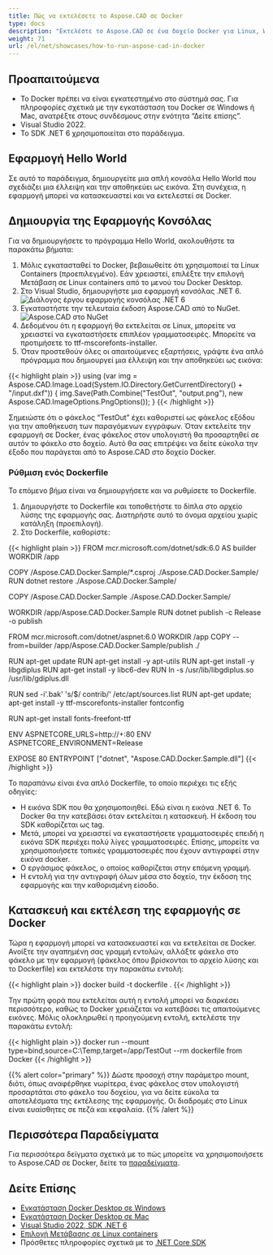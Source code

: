 ```yaml
---
title: Πώς να εκτελέσετε το Aspose.CAD σε Docker
type: docs
description: "Εκτελέστε το Aspose.CAD σε ένα δοχείο Docker για Linux, Windows Server και οποιοδήποτε λειτουργικό σύστημα."
weight: 71
url: /el/net/showcases/how-to-run-aspose-cad-in-docker
---
```


## Προαπαιτούμενα
- Το Docker πρέπει να είναι εγκατεστημένο στο σύστημά σας. Για πληροφορίες σχετικά με την εγκατάσταση του Docker σε Windows ή Mac, ανατρέξτε στους συνδέσμους στην ενότητα “Δείτε επίσης”.
- Visual Studio 2022.
- Το SDK .NET 6 χρησιμοποιείται στο παράδειγμα.

## Εφαρμογή Hello World

Σε αυτό το παράδειγμα, δημιουργείτε μια απλή κονσόλα Hello World που σχεδιάζει μια έλλειψη και την αποθηκεύει ως εικόνα. Στη συνέχεια, η εφαρμογή μπορεί να κατασκευαστεί και να εκτελεστεί σε Docker.

## Δημιουργία της Εφαρμογής Κονσόλας

Για να δημιουργήσετε το πρόγραμμα Hello World, ακολουθήστε τα παρακάτω βήματα:
1. Μόλις εγκατασταθεί το Docker, βεβαιωθείτε ότι χρησιμοποιεί τα Linux Containers (προεπιλεγμένο). Εάν χρειαστεί, επιλέξτε την επιλογή Μετάβαση σε Linux containers από το μενού του Docker Desktop.
1. Στο Visual Studio, δημιουργήστε μια εφαρμογή κονσόλας .NET 6.<br>
![Διάλογος έργου εφαρμογής κονσόλας .NET 6](/_assets/1.png)<br>
1. Εγκαταστήστε την τελευταία έκδοση Aspose.CAD από το NuGet.<br>
![Aspose.CAD στο NuGet](/_assets/2.png)<br>
1. Δεδομένου ότι η εφαρμογή θα εκτελείται σε Linux, μπορείτε να χρειαστεί να εγκαταστήσετε επιπλέον γραμματοσειρές. Μπορείτε να προτιμήσετε το ttf-mscorefonts-installer.
1. Όταν προστεθούν όλες οι απαιτούμενες εξαρτήσεις, γράψτε ένα απλό πρόγραμμα που δημιουργεί μια έλλειψη και την αποθηκεύει ως εικόνα:<br>

{{< highlight plain >}}
using (var img = Aspose.CAD.Image.Load(System.IO.Directory.GetCurrentDirectory() + "/input.dxf"))
{
	img.Save(Path.Combine("TestOut", "output.png"), new Aspose.CAD.ImageOptions.PngOptions());
}
{{< /highlight >}}

Σημειώστε ότι ο φάκελος “TestOut” έχει καθοριστεί ως φάκελος εξόδου για την αποθήκευση των παραγόμενων εγγράφων. Όταν εκτελείτε την εφαρμογή σε Docker, ένας φάκελος στον υπολογιστή θα προσαρτηθεί σε αυτόν το φάκελο στο δοχείο. Αυτό θα σας επιτρέψει να δείτε εύκολα την έξοδο που παράγεται από το Aspose.CAD στο δοχείο Docker.

### Ρύθμιση ενός Dockerfile

Το επόμενο βήμα είναι να δημιουργήσετε και να ρυθμίσετε το Dockerfile.

1. Δημιουργήστε το Dockerfile και τοποθετήστε το δίπλα στο αρχείο λύσης της εφαρμογής σας. Διατηρήστε αυτό το όνομα αρχείου χωρίς κατάληξη (προεπιλογή).
1. Στο Dockerfile, καθορίστε:


{{< highlight plain >}}
FROM mcr.microsoft.com/dotnet/sdk:6.0 AS builder
WORKDIR /app

COPY /Aspose.CAD.Docker.Sample/*.csproj ./Aspose.CAD.Docker.Sample/
RUN dotnet restore ./Aspose.CAD.Docker.Sample/

COPY /Aspose.CAD.Docker.Sample ./Aspose.CAD.Docker.Sample/

WORKDIR /app/Aspose.CAD.Docker.Sample
RUN dotnet publish -c Release -o publish

FROM mcr.microsoft.com/dotnet/aspnet:6.0
WORKDIR /app
COPY --from=builder /app/Aspose.CAD.Docker.Sample/publish ./

RUN apt-get update
RUN apt-get install -y apt-utils
RUN apt-get install -y libgdiplus
RUN apt-get install -y libc6-dev 
RUN ln -s /usr/lib/libgdiplus.so /usr/lib/gdiplus.dll

RUN sed -i'.bak' 's/$/ contrib/' /etc/apt/sources.list
RUN apt-get update; apt-get install -y ttf-mscorefonts-installer fontconfig

RUN apt-get install fonts-freefont-ttf

ENV ASPNETCORE_URLS=http://+:80
ENV ASPNETCORE_ENVIRONMENT=Release

EXPOSE 80
ENTRYPOINT ["dotnet", "Aspose.CAD.Docker.Sample.dll"]
{{< /highlight >}}

Το παραπάνω είναι ένα απλό Dockerfile, το οποίο περιέχει τις εξής οδηγίες:

- Η εικόνα SDK που θα χρησιμοποιηθεί. Εδώ είναι η εικόνα .NET 6. Το Docker θα την κατεβάσει όταν εκτελείται η κατασκευή. Η έκδοση του SDK καθορίζεται ως tag.
- Μετά, μπορεί να χρειαστεί να εγκαταστήσετε γραμματοσειρές επειδή η εικόνα SDK περιέχει πολύ λίγες γραμματοσειρές. Επίσης, μπορείτε να χρησιμοποιήσετε τοπικές γραμματοσειρές που έχουν αντιγραφεί στην εικόνα docker.
- Ο εργάσιμος φάκελος, ο οποίος καθορίζεται στην επόμενη γραμμή.
- Η εντολή για την αντιγραφή όλων μέσα στο δοχείο, την έκδοση της εφαρμογής και την καθορισμένη είσοδο.


## Κατασκευή και εκτέλεση της εφαρμογής σε Docker
 
Τώρα η εφαρμογή μπορεί να κατασκευαστεί και να εκτελείται σε Docker. Ανοίξτε την αγαπημένη σας γραμμή εντολών, αλλάξτε φάκελο στο φάκελο με την εφαρμογή (φάκελος όπου βρίσκονται το αρχείο λύσης και το Dockerfile) και εκτελέστε την παρακάτω εντολή:

{{< highlight plain >}}
docker build -t dockerfile .
{{< /highlight >}}

Την πρώτη φορά που εκτελείται αυτή η εντολή μπορεί να διαρκέσει περισσότερο, καθώς το Docker χρειάζεται να κατεβάσει τις απαιτούμενες εικόνες. Μόλις ολοκληρωθεί η προηγούμενη εντολή, εκτελέστε την παρακάτω εντολή:

{{< highlight plain >}}
docker run --mount type=bind,source=C:\Temp,target=/app/TestOut --rm dockerfile from Docker
{{< /highlight >}}

{{% alert color="primary" %}} 
Δώστε προσοχή στην παράμετρο mount, διότι, όπως αναφέρθηκε νωρίτερα, ένας φάκελος στον υπολογιστή προσαρτάται στο φάκελο του δοχείου, για να δείτε εύκολα τα αποτελέσματα της εκτέλεσης της εφαρμογής. Οι διαδρομές στο Linux είναι ευαίσθητες σε πεζά και κεφαλαία.
{{% /alert %}}

## Περισσότερα Παραδείγματα

Για περισσότερα δείγματα σχετικά με το πώς μπορείτε να χρησιμοποιήσετε το Aspose.CAD σε Docker, δείτε τα [παραδείγματα](https://github.com/aspose-cad/Aspose.CAD-Documentation).


## Δείτε Επίσης

- [Εγκατάσταση Docker Desktop σε Windows](https://docs.docker.com/docker-for-windows/install/)
- [Εγκατάσταση Docker Desktop σε Mac](https://docs.docker.com/docker-for-mac/install/)
- [Visual Studio 2022, SDK .NET 6](https://docs.microsoft.com/en-us/dotnet/core/install/windows?tabs=net60#dependencies)
- [Επιλογή Μετάβασης σε Linux containers](https://docs.docker.com/docker-for-windows/#switch-between-windows-and-linux-containers)
- Πρόσθετες πληροφορίες σχετικά με το [.NET Core SDK](https://hub.docker.com/_/microsoft-dotnet-sdk)
